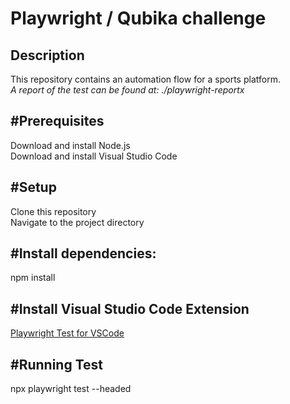 <h1> Playwright / Qubika challenge</h1>

<h2>Description</h2>
This repository contains an automation flow for a sports platform. <br>
<i>A report of the test can be found at: ./playwright-reportx</i>


<h2>#Prerequisites</h2>
Download and install Node.js <br>
Download and install Visual Studio Code

<h2>#Setup</h2>
Clone this repository<br>
Navigate to the project directory

<h2>#Install dependencies:</h2> 
npm install

<h2>#Install Visual Studio Code Extension</h2> 
<a href="https://marketplace.visualstudio.com/items?itemName=ms-playwright.playwright">Playwright Test for VSCode </a> <br>

<h2>#Running Test</h2> 
npx playwright test --headed

